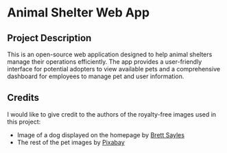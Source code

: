 # Animal Shelter Web App

## Project Description

This is an open-source web application designed to help animal shelters manage their operations efficiently. The app provides a user-friendly interface for potential adopters to view available pets and a comprehensive dashboard for employees to manage pet and user information.

## Credits

I would like to give credit to the authors of the royalty-free images used in this project:

- Image of a dog displayed on the homepage by [Brett Sayles](https://www.pexels.com/@brett-sayles/)
- The rest of the pet images by [Pixabay](https://pixabay.com/)
